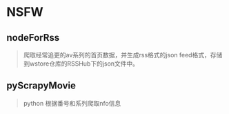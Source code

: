 # NSFW
## nodeForRss
> 爬取经常追更的av系列的首页数据，并生成rss格式的json feed格式，存储到wstore仓库的RSSHub下的json文件中。

## pyScrapyMovie
> python 根据番号和系列爬取nfo信息
